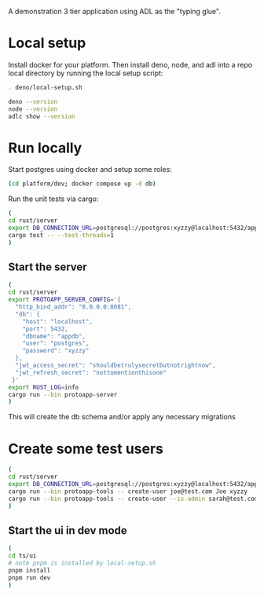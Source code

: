 A demonstration 3 tier application using ADL as the "typing glue".

# Local setup

Install docker for your platform. Then install deno, node, and adl into a repo
local directory by running the local setup script:

```bash
. deno/local-setup.sh

deno --version
node --version
adlc show --version 
```


# Run locally

Start postgres using docker and setup some roles:


```bash
(cd platform/dev; docker compose up -d db)
```

Run the unit tests via cargo:

```bash
(
cd rust/server
export DB_CONNECTION_URL=postgresql://postgres:xyzzy@localhost:5432/appdb
cargo test -- --test-threads=1
)
```

## Start the server

```bash
(
cd rust/server
export PROTOAPP_SERVER_CONFIG='{
  "http_bind_addr": "0.0.0.0:8081",
  "db": {
    "host": "localhost",
    "port": 5432,
    "dbname": "appdb",
    "user": "postgres",
    "password": "xyzzy"
  },
  "jwt_access_secret": "shouldbetrulysecretbutnotrightnow",
  "jwt_refresh_secret": "nottomentionthisone"
 }'
export RUST_LOG=info
cargo run --bin protoapp-server
)
```

This will create the db schema and/or apply any necessary migrations

# Create some test users

```bash
(
cd rust/server
export DB_CONNECTION_URL=postgresql://postgres:xyzzy@localhost:5432/appdb
cargo run --bin protoapp-tools -- create-user joe@test.com Joe xyzzy
cargo run --bin protoapp-tools -- create-user --is-admin sarah@test.com Sarah abcde
)
```

## Start the ui in dev mode

```bash
(
cd ts/ui
# note pnpm is installed by local-setup.sh
pnpm install
pnpm run dev
)
```
